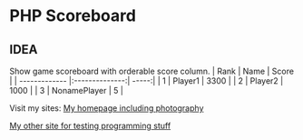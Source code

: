 PHP Scoreboard
==============


IDEA
----

Show game scoreboard with orderable score column.
| Rank          | Name           | Score  |
| ------------- |:--------------:| -----:|
| 1             | Player1 | 3300 |
| 2             | Player2        |   1000 |
| 3             | NonamePlayer   |    5 |


Visit my sites:
[My homepage including photography](https://www.harriahola.com "Harri Ahola")

[My other site for testing programming stuff](https://softa.site "Softa.site")
